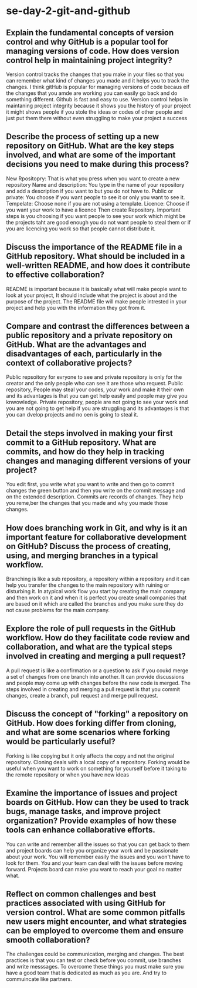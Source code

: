 # se-day-2-git-and-github
## Explain the fundamental concepts of version control and why GitHub is a popular tool for managing versions of code. How does version control help in maintaining project integrity?
Version control tracks the changes that you make in your files so that you can remember what kind of changes you made and it helps you to track the changes. I think gitHub is popular for managing versions of code becaus eif the changes that you amde are working you can easily go back and do something different. Github is fast and easy to use. Version control helps in maintaning project integrity because it shows you the history of your project it might shows people if you stole the ideas or codes of other people and just put them there without even struggling to make your project a success
## Describe the process of setting up a new repository on GitHub. What are the key steps involved, and what are some of the important decisions you need to make during this process?
New Rpositopry: That is what you press when you want to create a new repository
Name and description: You type in the name of your repository and add a description if you want to but you do not have to. 
Public or private: You choose if you want people to see it or only you want to see it. 
Tempelate: Choose none if you are not using a template.
Licence: Choose if you want your work to have a licence
Then create Repository. 
Important steps is you choosing if you want people to see your work which might be the projects taht are good enough you do not want people to steal them or if you are licencing you work so that people cannot distribute it.
## Discuss the importance of the README file in a GitHub repository. What should be included in a well-written README, and how does it contribute to effective collaboration?
README is important because it is basically what will make people want to look at your project, It should include what the project is about and the purpose of the project. The README file will make people intrested in your project and help you with the information they got from it.
## Compare and contrast the differences between a public repository and a private repository on GitHub. What are the advantages and disadvantages of each, particularly in the context of collaborative projects? 
Public repsoitory for evryone to see and private repository is only for the creator and the only people who can see it are those who request. Public repository, People may steal your codes, your work and make it their own and its advantages is that you can get help easily and people may give you knwowledge. Private repository, people are not going to see your work and you are not going to get help if you are struggling and its advantages is that you can dvelop projects and no oen is going to steal it.

## Detail the steps involved in making your first commit to a GitHub repository. What are commits, and how do they help in tracking changes and managing different versions of your project?
You edit first, you write what you want to write and then go to commit changes the green button and then you write on the commit message and on the extended description. Commits are records of changes. They help you reme,ber the changes that you made and why you made those changes.
## How does branching work in Git, and why is it an important feature for collaborative development on GitHub? Discuss the process of creating, using, and merging branches in a typical workflow.
Branching is like a sub repository, a repository within a repository and it can help you transfer the changes to the main repository with ruining or disturbing it. In atypical work flow you start by creating the main company and then work on it and when it is perfect you create small companies that are based on it which are called the branches and you make sure they do not cause problems for the main company.
## Explore the role of pull requests in the GitHub workflow. How do they facilitate code review and collaboration, and what are the typical steps involved in creating and merging a pull request?
A pull request is like a confirmation or a question to ask if you coukd merge a set of changes from one branch into another. It can provide discussions and people may come up with changes before the new code is merged. The steps involved in creating and merging a pull request is that you commit changes, create a branch, pull request and merge pull request.
## Discuss the concept of "forking" a repository on GitHub. How does forking differ from cloning, and what are some scenarios where forking would be particularly useful?
Forking is like copying but it only affects the copy and not the original repository. Cloning deals with a local copy of a repository. Forking would be useful when you want to work on something for yourself before it taking to the remote repository or when you have new ideas 
## Examine the importance of issues and project boards on GitHub. How can they be used to track bugs, manage tasks, and improve project organization? Provide examples of how these tools can enhance collaborative efforts.
You can write and remember all the issues so that you can get back to them and project boards can help you organize your work and be passionate about your work. You will remember easily the issues and you won't have to look for them. You and your team can deal with the issues before moving forward. Projects board can make you want to reach your goal no matter what.


## Reflect on common challenges and best practices associated with using GitHub for version control. What are some common pitfalls new users might encounter, and what strategies can be employed to overcome them and ensure smooth collaboration?
The challenges could be communication, merging and changes. The best practices is that you can test or check before you commit, use branches and write messsages. To overcome these things you must make sure you have a good team that is dedicated as much as you are. And try to commuincate like partners.

